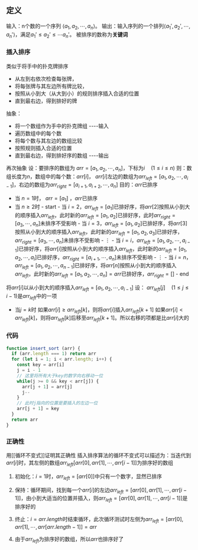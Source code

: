 ## 定义
输入：n个数的一个序列 $\langle$$a_1,a_2, \cdots, a_n$$\rangle$。
输出：输入序列的一个排列$\langle$$a_1',a_2', \cdots, a_n'$$\rangle$，满足$a_1' \leq a_2' \leq \cdots a_n'$。
被排序的数称为**关键词**

### 插入排序
类似于将手中的扑克牌排序
- 从左到右依次检查每张牌，
- 将每张牌与其左边所有牌比较，
- 按照从小到大（从大到小）的规则排序插入合适的位置
- 直到最右边，得到排好的牌

抽象：
- 将一个数组作为手中的扑克牌组  ----输入
- 遍历数组中的每个数
- 将每个数与其左边的数组比较
- 按照规则插入合适的位置
- 直到最右边，得到排好序的数组 ----输出

再次抽象
设：要排序的数组为 $arr = [a_1,a_2, \cdots, a_n]$，下标为$i \quad (1\leq i \leq n)$
则：数组长度为$n$，数组中的每个数：$arr[i]$，
		$arr[i]$左边的数组为$arr_{left} = [a_1,a_2, \cdots, a_{i-1}]$，右边的数组为$arr_{right} = [a_{i+1},a_{i+2}, \cdots, a_n]$
目的：$arr$已排序

- 当 $n = 1$时， $arr = [a_1]$ ，$arr$已排序
- 当 $n \geq 2$时
		- start
 		- 当 $i = 2$，$arr_{left} = [a_1]$已排好序，将$arr[2]$按照从小到大的顺序插入$arr_{left}$，此时新的$arr_{left}=[a_1,a_2]$已排好序，此时$arr_{right}=[a_3,\cdots,a_n]$未排序不受影响
 		- 当 $i = 3$，$arr_{left} = [a_1,a_2]$已排好序，将$arr[3]$按照从小到大的顺序插入$arr_{left}$，此时新的$arr_{left}=[a_1,a_2,a_3]$已排好序，$arr_{right}=[a_3,\cdots,a_n]$未排序不受影响
 		- $\vdots$
		- 当 $i = i$，$arr_{left} = [a_1,a_2,\cdots,a_{i-1}]$已排好序，将$arr[i]$按照从小到大的顺序插入$arr_{left}$，此时新的$arr_{left}=[a_1,a_2,\cdots,a_i]$已排好序，$arr_{right}=[a_{i+1},\cdots,a_n]$未排序不受影响
		- $\vdots$
 		- 当 $i = n$，$arr_{left} = [a_1,a_2,\cdots,a_{n-1}]$已排好序，将$arr[n]$按照从小到大的顺序插入$arr_{left}$，此时新的$arr_{left}=[a_1,a_2,\cdots,a_n] = arr$已排好序，$arr_{right}=[]$
 		- end


将$arr[i]$以从小到大的顺序插入$arr_{left} = [a_1,a_2, \cdots, a_{i-1}]$
设： $arr_{left}[j] \quad (1\leq j \leq i-1)$是$arr_{left}$中的一项
- 当$j=k$时
	如果$arr[i] \geq arr_{left}[k]$，则将$arr[i]$插入$arr_{left}[k+1]$
	如果$arr[i] < arr_{left}[k]$，则将$arr_{left}[k]$后移至$arr_{left}[k+1]$。所以右移的项都是比$arr[i]$大的
	
### 代码
```javascript
function insert_sort (arr) {
  if (arr.length === 1) return arr
  for (let i = 1; i < arr.length; i++) {
    const key = arr[i]
    j = i - 1
    // 这里将所有大于key的数字向右移动一位
    while(j >= 0 && key < arr[j]) {
      arr[j + 1] = arr[j]
      j--
    }
    // 此时j指向的位置是要插入的左边一位
    arr[j + 1] = key
  }
  return arr
}
```

### 正确性
用[[循环不变式]]证明其正确性
插入排序算法的循环不变式可以描述为：当迭代到$arr[i]$时，其左侧的数组$arr_{left}[arr[0],arr[1],\cdots,arr[i-1]]$为排序好的数组

1. 初始化：$i=1$时，$arr_{left}=[arr[0]]$中只有一个数字，显然已排序

2. 保持：循环期间，找到每一个$arr[i]$的左边$arr_{left}=[arr[0], arr[1], \cdots, arr[i-1]]$，由小到大适当的位置并插入，则$arr_{left}=[arr[0], arr[1], \cdots, arr[i-1]]$是排序好的
3. 终止：$i=arr.length$时结束循环，此次循环测试时左侧为$arr_{left}=[arr[0], arr[1], \cdots, arr[arr.length-1]]=arr$
4. 由于$arr_{left}$为排序好的数组，所以$arr$也排序好了